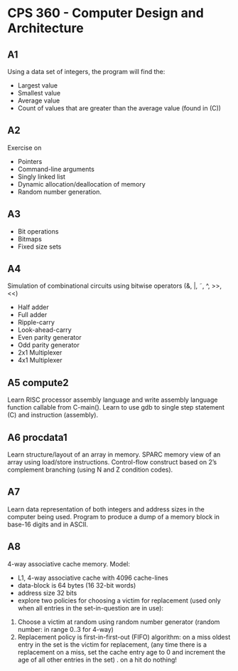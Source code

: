 # CPS 360 - Computer Design and Architecture

## A1
Using a data set of integers, the program will find the:
- Largest value
- Smallest value
- Average value
- Count of values that are greater than the average value (found in (C))

## A2
Exercise on
- Pointers
- Command-line arguments
- Singly linked list
- Dynamic allocation/deallocation of memory
- Random number generation.

## A3
- Bit operations
- Bitmaps
- Fixed size sets

## A4
Simulation of combinational circuits using bitwise operators
(&, |, ˜, ^, >>, <<)
- Half adder
- Full adder
- Ripple-carry 
- Look-ahead-carry
- Even parity generator
- Odd parity generator
- 2x1 Multiplexer
- 4x1 Multiplexer

## A5 compute2
Learn RISC processor assembly language and write assembly language function callable from C-main().
Learn to use gdb to single step statement (C) and instruction (assembly).

## A6 procdata1
Learn structure/layout of an array in memory. SPARC memory view of an array using load/store instructions.
Control-flow construct based on 2’s complement branching (using N and Z condition codes).

## A7
Learn data representation of both integers and address sizes in the computer being used.
Program to produce a dump of a memory block in base-16 digits and in ASCII.

## A8
4-way associative cache memory.
Model:
- L1, 4-way associative cache with 4096 cache-lines
- data-block is 64 bytes (16 32-bit words)
- address size 32 bits
- explore two policies for choosing a victim for replacement
 (used only when all entries in the set-in-question are in use):
 1. Choose a victim at random using random number generator (random number: in range 0..3 for 4-way)
 2. Replacement policy is first-in-first-out (FIFO) algorithm:
    on a miss oldest entry in the set is the victim for replacement, (any time there is a replacement on a miss, set the cache entry age to 0 and increment the age of all other entries in the set)
  . on a hit do nothing!
